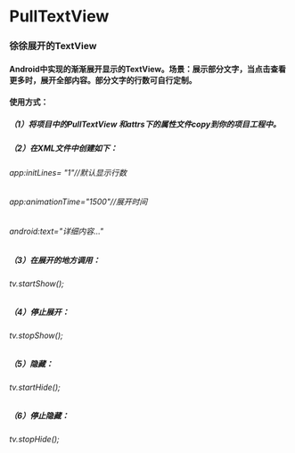 # PullTextView
### 徐徐展开的TextView
#### Android中实现的渐渐展开显示的TextView。场景：展示部分文字，当点击查看更多时，展开全部内容。部分文字的行数可自行定制。
#### 使用方式：
##### （1）将项目中的PullTextView 和attrs下的属性文件copy到你的项目工程中。
##### （2）在XML文件中创建如下：
######      app:initLines= "1"//默认显示行数
######      app:animationTime="1500"//展开时间
######      android:text="详细内容..."
##### （3）在展开的地方调用：
######      tv.startShow();
##### （4）停止展开：
######      tv.stopShow();
##### （5）隐藏：
######      tv.startHide();
##### （6）停止隐藏：
######      tv.stopHide();
